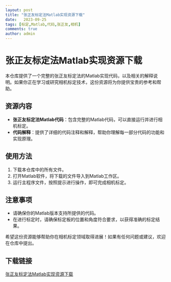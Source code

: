 ```yaml
---
layout: post
title: "张正友标定法Matlab实现资源下载"
date:   2023-09-25
tags: [标定,Matlab,代码,张正友,相机]
comments: true
author: admin
---
```

# 张正友标定法Matlab实现资源下载

本仓库提供了一个完整的张正友标定法的Matlab实现代码，以及相关的解释说明。如果你正在学习或研究相机标定技术，这份资源将为你提供宝贵的参考和帮助。

## 资源内容

- **张正友标定法Matlab代码**：包含完整的Matlab代码，可以直接运行并进行相机标定。
- **代码解释**：提供了详细的代码注释和解释，帮助你理解每一部分代码的功能和实现原理。

## 使用方法

1. 下载本仓库中的所有文件。
2. 打开Matlab软件，将下载的文件导入到Matlab工作区。
3. 运行主程序文件，按照提示进行操作，即可完成相机标定。

## 注意事项

- 请确保你的Matlab版本支持所提供的代码。
- 在进行标定时，请确保标定板的位置和角度符合要求，以获得准确的标定结果。

希望这份资源能够帮助你在相机标定领域取得进展！如果有任何问题或建议，欢迎在仓库中提出。

## 下载链接

[张正友标定法Matlab实现资源下载](https://pan.quark.cn/s/ffd782d96a0c)